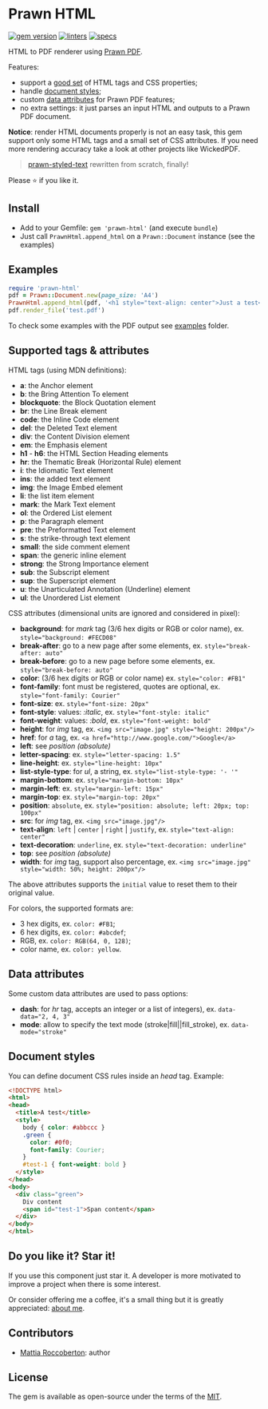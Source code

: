 # Prawn HTML
[![gem version](https://badge.fury.io/rb/prawn-html.svg)](https://rubygems.org/gems/prawn-html)
[![linters](https://github.com/blocknotes/prawn-html/actions/workflows/linters.yml/badge.svg)](https://github.com/blocknotes/prawn-html/actions/workflows/linters.yml)
[![specs](https://github.com/blocknotes/prawn-html/actions/workflows/specs.yml/badge.svg)](https://github.com/blocknotes/prawn-html/actions/workflows/specs.yml)

HTML to PDF renderer using [Prawn PDF](https://github.com/prawnpdf/prawn).

Features:
- support a [good set](#supported-tags--attributes) of HTML tags and CSS properties;
- handle [document styles](#document-styles);
- custom [data attributes](#data-attributes) for Prawn PDF features;
- no extra settings: it just parses an input HTML and outputs to a Prawn PDF document.

**Notice**: render HTML documents properly is not an easy task, this gem support only some HTML tags and a small set of CSS attributes. If you need more rendering accuracy take a look at other projects like WickedPDF.

> [prawn-styled-text](https://github.com/blocknotes/prawn-styled-text) rewritten from scratch, finally!

Please :star: if you like it.

## Install

- Add to your Gemfile: `gem 'prawn-html'` (and execute `bundle`)
- Just call `PrawnHtml.append_html` on a `Prawn::Document` instance (see the examples)

## Examples

```rb
require 'prawn-html'
pdf = Prawn::Document.new(page_size: 'A4')
PrawnHtml.append_html(pdf, '<h1 style="text-align: center">Just a test</h1>')
pdf.render_file('test.pdf')
```

To check some examples with the PDF output see [examples](examples/) folder.

## Supported tags & attributes

HTML tags (using MDN definitions):

- **a**: the Anchor element
- **b**: the Bring Attention To element
- **blockquote**: the Block Quotation element
- **br**: the Line Break element
- **code**: the Inline Code element
- **del**: the Deleted Text element
- **div**: the Content Division element
- **em**: the Emphasis element
- **h1** - **h6**: the HTML Section Heading elements
- **hr**: the Thematic Break (Horizontal Rule) element
- **i**: the Idiomatic Text element
- **ins**: the added text element
- **img**: the Image Embed element
- **li**: the list item element
- **mark**: the Mark Text element
- **ol**: the Ordered List element
- **p**: the Paragraph element
- **pre**: the Preformatted Text element
- **s**: the strike-through text element
- **small**: the side comment element
- **span**: the generic inline element
- **strong**: the Strong Importance element
- **sub**: the Subscript element
- **sup**: the Superscript element
- **u**: the Unarticulated Annotation (Underline) element
- **ul**: the Unordered List element

CSS attributes (dimensional units are ignored and considered in pixel):

- **background**: for *mark* tag (3/6 hex digits or RGB or color name), ex. `style="background: #FECD08"`
- **break-after**: go to a new page after some elements, ex. `style="break-after: auto"`
- **break-before**: go to a new page before some elements, ex. `style="break-before: auto"`
- **color**: (3/6 hex digits or RGB or color name) ex. `style="color: #FB1"`
- **font-family**: font must be registered, quotes are optional, ex. `style="font-family: Courier"`
- **font-size**: ex. `style="font-size: 20px"`
- **font-style**: values: *:italic*, ex. `style="font-style: italic"`
- **font-weight**: values: *:bold*, ex. `style="font-weight: bold"`
- **height**: for *img* tag, ex. `<img src="image.jpg" style="height: 200px"/>`
- **href**: for *a* tag, ex. `<a href="http://www.google.com/">Google</a>`
- **left**: see *position (absolute)*
- **letter-spacing**: ex. `style="letter-spacing: 1.5"`
- **line-height**: ex. `style="line-height: 10px"`
- **list-style-type**: for *ul*, a string, ex. `style="list-style-type: '- '"`
- **margin-bottom**: ex. `style="margin-bottom: 10px"`
- **margin-left**: ex. `style="margin-left: 15px"`
- **margin-top**: ex. `style="margin-top: 20px"`
- **position**: `absolute`, ex. `style="position: absolute; left: 20px; top: 100px"`
- **src**: for *img* tag, ex. `<img src="image.jpg"/>`
- **text-align**: `left` | `center` | `right` | `justify`, ex. `style="text-align: center"`
- **text-decoration**: `underline`, ex. `style="text-decoration: underline"`
- **top**: see *position (absolute)*
- **width**: for *img* tag, support also percentage, ex. `<img src="image.jpg" style="width: 50%; height: 200px"/>`

The above attributes supports the `initial` value to reset them to their original value.

For colors, the supported formats are:
- 3 hex digits, ex. `color: #FB1`;
- 6 hex digits, ex. `color: #abcdef`;
- RGB, ex. `color: RGB(64, 0, 128)`;
- color name, ex. `color: yellow`.

## Data attributes

Some custom data attributes are used to pass options:

- **dash**: for *hr* tag, accepts an integer or a list of integers), ex. `data-data="2, 4, 3"`
- **mode**: allow to specify the text mode (stroke|fill||fill_stroke), ex. `data-mode="stroke"`

## Document styles

You can define document CSS rules inside an _head_ tag. Example:

```html
<!DOCTYPE html>
<html>
<head>
  <title>A test</title>
  <style>
    body { color: #abbccc }
    .green {
      color: #0f0;
      font-family: Courier;
    }
    #test-1 { font-weight: bold }
  </style>
</head>
<body>
  <div class="green">
    Div content
    <span id="test-1">Span content</span>
  </div>
</body>
</html>
```

## Do you like it? Star it!

If you use this component just star it. A developer is more motivated to improve a project when there is some interest.

Or consider offering me a coffee, it's a small thing but it is greatly appreciated: [about me](https://www.blocknot.es/about-me).

## Contributors

- [Mattia Roccoberton](https://www.blocknot.es): author

## License

The gem is available as open-source under the terms of the [MIT](LICENSE.txt).
